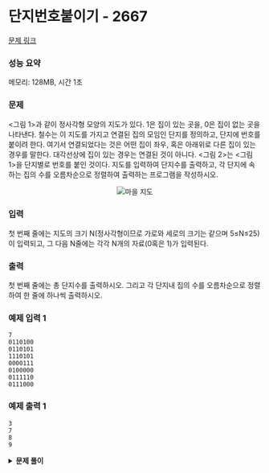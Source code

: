 # 단지번호붙이기 - 2667

[문제 링크](https://www.acmicpc.net/problem/2667)

### 성능 요약

메모리: 128MB, 시간 1초

### 문제

<그림 1>과 같이 정사각형 모양의 지도가 있다. 1은 집이 있는 곳을, 0은 집이 없는 곳을 나타낸다. 철수는 이 지도를 가지고 연결된 집의 모임인 단지를 정의하고, 단지에 번호를 붙이려 한다. 여기서 연결되었다는 것은 어떤 집이 좌우, 혹은 아래위로 다른 집이 있는 경우를 말한다. 대각선상에 집이 있는 경우는 연결된 것이 아니다. <그림 2>는 <그림 1>을 단지별로 번호를 붙인 것이다. 지도를 입력하여 단지수를 출력하고, 각 단지에 속하는 집의 수를 오름차순으로 정렬하여 출력하는 프로그램을 작성하시오.

<div align="center" display="flex">
<img src="https://www.acmicpc.net/upload/images/ITVH9w1Gf6eCRdThfkegBUSOKd.png" alt="마을 지도">
</div>

### 입력

첫 번째 줄에는 지도의 크기 N(정사각형이므로 가로와 세로의 크기는 같으며 5≤N≤25)이 입력되고, 그 다음 N줄에는 각각 N개의 자료(0혹은 1)가 입력된다.

### 출력

첫 번째 줄에는 총 단지수를 출력하시오. 그리고 각 단지내 집의 수를 오름차순으로 정렬하여 한 줄에 하나씩 출력하시오.

### 예제 입력 1

```
7
0110100
0110101
1110101
0000111
0100000
0111110
0111000
```

### 예제 출력 1

```
3
7
8
9
```

<details><summary><b>문제 풀이</b></summary>
<div markdown="1">

### Fail

DFS 방식으로 접근하고 풀이했는데, 백준에서 Stack Size Exceeded라는 에러가 발생했다. 콘솔에서 출력할 때는 문제없이 실행되는데, 이유를 모르겠다.

```js
const [n, ...input] = require("fs")
  .readFileSync("./input.txt")
  .toString()
  .trim()
  .split("\n");
const N = Number(n);
const map = input.map((line) => line.split("").map((v) => +v));

function Solution(N, map) {
  const visited = Array.from(Array(N), () => Array(N).fill(0));
  const DR = [0, 1, 0, -1];
  const DC = [1, 0, -1, 0];

  const traverse = (r, c, color) => {
    visited[r][c] = color;

    for (let i = 0; i < 4; i++) {
      let nr = r + DR[i];
      let nc = c + DC[i];

      if (
        nr < N &&
        nc < N &&
        nr >= 0 &&
        nc >= 0 &&
        map[nr][nc] &&
        !visited[nr][nc]
      ) {
        traverse(nr, nc, color);
      }
    }
  };

  for (let i = 0; i < N; i++) {
    for (let j = 0; j < N; j++) {
      if (!map[i][j] || visited[i][j]) continue;

      traverse(i, j, i + j);
    }
  }

  const totalComplex = visited.flat(2).filter((v) => v);
  const complex = [...new Set(totalComplex)];

  const answer = new Array(complex.length + 1).fill(0);
  answer[0] = complex.length;

  for (let i = 0; i < totalComplex.length; i++) {
    if (complex[0] === totalComplex[i]) answer[1]++;
    if (complex[1] === totalComplex[i]) answer[2]++;
    if (complex[2] === totalComplex[i]) answer[3]++;
  }

  answer.forEach((v) => console.log(v));
}

Solution(N, map);
```

### Solution - BFS

DFS 방식이 안돼서 BFS 방식으로 풀이에 도전했다. BFS 방식에도 조금 애먹었는데, 단지의 개수를 세기 위해 cnt를 정의하고 한번 반복될 때마다 그것을 증가시켰다. 그러나 방문처리를 하는 위치가 잘못되어서 cnt의 개수가 이상하게 출력되어서 애먹었지만 해결했다.

```js
const [n, ...input] = require("fs")
  .readFileSync("./input.txt")
  .toString()
  .trim()
  .split("\n");
const N = Number(n);
const map = input.map((line) => line.split("").map((v) => +v));

function Solution(N, map) {
  const visited = Array.from(Array(N), () => Array(N).fill(0));
  const DR = [0, 1, 0, -1];
  const DC = [1, 0, -1, 0];

  const bfs = (sr, sc) => {
    const q = [];
    let cnt = 1;

    visited[sr][sc] = 1;
    q.push([sr, sc]);

    while (q.length) {
      const [r, c] = q.shift();

      for (let i = 0; i < 4; i++) {
        let nr = r + DR[i];
        let nc = c + DC[i];

        if (
          nr < N &&
          nc < N &&
          nr >= 0 &&
          nc >= 0 &&
          map[nr][nc] &&
          !visited[nr][nc]
        ) {
          visited[nr][nc] = 1;
          q.push([nr, nc]);
          cnt++;
        }
      }
    }
    return cnt;
  };

  const answer = [];

  for (let i = 0; i < N; i++) {
    for (let j = 0; j < N; j++) {
      if (!map[i][j] || visited[i][j]) continue;

      answer.push(bfs(i, j));
    }
  }

  answer.sort((a, b) => a - b);

  console.log(answer.length);
  answer.forEach((v) => console.log(v));
}

Solution(N, map);
```

### Solution - DFS

dfs 풀이 방식의 처음 접근 방식은 단지마다 다른 수로 방문 배열에 표시하고, 그 수를 각각 세어서 정답을 도출해내는 것이었는데, 이번에는 간단하게 전역변수 cnt를 이용했다.

for문 안에 변수 cnt를 만들어 매개변수로 전달하면 제대로된 탈출조건을 설정하기가 애매해서 전역변수로 초기화한 후에 탐색이 끝날 때마다 0으로 다시 초기화해서 개수를 세는 방식으로 풀이했다.

```js
const [n, ...input] = require("fs")
  .readFileSync("./input.txt")
  .toString()
  .trim()
  .split("\n");
const N = Number(n);
const map = input.map((line) => line.split("").map((v) => +v));

function Solution(N, map) {
  const visited = Array.from(Array(N), () => Array(N).fill(0));
  const DR = [0, 1, 0, -1];
  const DC = [1, 0, -1, 0];
  let cnt = 0;

  const dfs = (r, c) => {
    visited[r][c] = 1;
    cnt++;

    for (let i = 0; i < 4; i++) {
      let nr = r + DR[i];
      let nc = c + DC[i];

      if (
        nr < N &&
        nc < N &&
        nr >= 0 &&
        nc >= 0 &&
        map[nr][nc] &&
        !visited[nr][nc]
      ) {
        dfs(nr, nc);
      }
    }
  };

  const answer = [];

  for (let i = 0; i < N; i++) {
    for (let j = 0; j < N; j++) {
      if (!map[i][j] || visited[i][j]) continue;

      dfs(i, j);
      answer.push(cnt);
      cnt = 0;
    }
  }

  answer.sort((a, b) => a - b);

  console.log(answer.length);
  answer.forEach((v) => console.log(v));
}

Solution(N, map);
```

</div>
</details>
